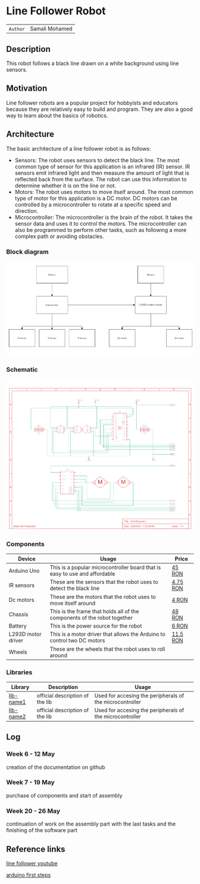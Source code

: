 # Line Follower Robot

| | |
|-|-|
|`Author` | Samali Mohamed

## Description
This robot follows a black line drawn on a white background using line sensors.
## Motivation
Line follower robots are a popular project for hobbyists and educators because they are relatively easy to build and program. They are also a good way to learn about the basics of robotics.
## Architecture
The basic architecture of a line follower robot is as follows:

- Sensors: The robot uses sensors to detect the black line. The most common type of sensor for this application is an infrared (IR) sensor. IR sensors emit infrared light and then measure the amount of light that is reflected back from the surface. The robot can use this information to determine whether it is on the line or not.
- Motors: The robot uses motors to move itself around. The most common type of motor for this application is a DC motor. DC motors can be controlled by a microcontroller to rotate at a specific speed and direction.
- Microcontroller: The microcontroller is the brain of the robot. It takes the sensor data and uses it to control the motors. The microcontroller can also be programmed to perform other tasks, such as following a more complex path or avoiding obstacles.
### Block diagram

<!-- Make sure the path to the picture is correct -->
![Block Diagram](Diagramme.PNG)

### Schematic

![Schematic](ardu.PNG)

### Components


<!-- This is just an example, fill in with your actual components -->

| Device | Usage | Price |
|--------|--------|-------|
| Arduino Uno | This is a popular microcontroller board that is easy to use and affordable | [45 RON](https://www.robofun.ro/arduino-uno-r3-atmega328p-placa-de-dezvoltare-compatibila-cu-arduino-cablu-usb.html?gad_source=1&gclid=Cj0KCQjwxeyxBhC7ARIsAC7dS39-6_K5sSRKYcg_SPstpWJF-VHPIrO_BW8yhji8hq6laCEcAWCI_hUaAghQEALw_wcB) |
| IR sensors |  These are the sensors that the robot uses to detect the black line | [4.75 RON](https://www.sigmanortec.ro/Senzor-obstacol-IR-p125423458?gad_source=1&gclid=Cj0KCQjwxeyxBhC7ARIsAC7dS3-emMlUDBW4Tsj-zjQB8fpcg8ZEGDBcuoYug8dfnASn37PzN-THA3gaAhY1EALw_wcB) |
| Dc motors | These are the motors that the robot uses to move itself around| [4 RON](https://www.sigmanortec.ro/Motor-DC-3-6V-p125923622?gad_source=1&gclid=Cj0KCQjwxeyxBhC7ARIsAC7dS3_MRiGK3Vy4MUoFEFl_jzJZ0arUwMk4PF2zh3segV32v5IYmlGnJMoaAsyLEALw_wcB) |
| Chassis | This is the frame that holds all of the components of the robot together | [48 RON](https://www.sigmanortec.ro/Kit-Sasiu-Smart-Car-2WD-p141489122?gad_source=1&gclid=Cj0KCQjwxeyxBhC7ARIsAC7dS3-8X_k8Drn6ozoLtjq7_fZtoQWAezQazTo7GzfnXuA8EFM_ZEdmcW0aApqoEALw_wcB) |
| Battery |  This is the power source for the robot | [6 RON](https://www.emag.ro/search/9v+rechargeable+battery) |
| L293D motor driver | This is a motor driver that allows the Arduino to control two DC motors | [11.5 RON](https://ardushop.ro/ro/electronica/84-l298n-punte-h-dubla-dual-h-bridge-motor-dcsteppe.html?gad_source=1&gclid=Cj0KCQjwxeyxBhC7ARIsAC7dS3_a9xAjqR7axeDUlBj5J8NyneQJxdy6NtBsUyJTD9O3Izl7jPZoq3IaAvBsEALw_wcB) |
| Wheels | These are the wheels that the robot uses to roll around 

### Libraries

<!-- This is just an example, fill in the table with your actual components -->

| Library | Description | Usage |
|---------|-------------|-------|
| [lib-name1](link-to-lib) | official description of the lib | Used for accesing the peripherals of the microcontroller  |
| [lib-name2](link-to-lib) | official description of the lib | Used for accesing the peripherals of the microcontroller  |

## Log

<!-- write every week your progress here -->

### Week 6 - 12 May
creation of the documentation on github
### Week 7 - 19 May
purchase of components and start of assembly
### Week 20 - 26 May
continuation of work on the assembly part with the last tasks and the finishing of the software part

## Reference links

<!-- Fill in with appropriate links and link titles -->


[line follower youtube](https://www.youtube.com/watch?v=PyKAanh_f30&t=149s)

[arduino first steps](https://docs.google.com/presentation/d/1qULKmM0Kq6cZa7x-eMEmHzLIbyFpxmK0MEtjfW1qjjA/edit)


